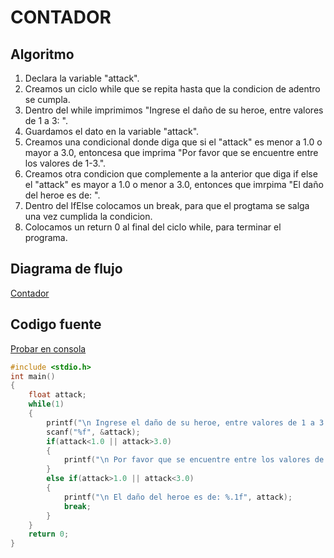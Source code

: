 # CONTADOR
## Algoritmo
1. Declara la variable "attack".
2. Creamos un ciclo while que se repita hasta que la condicion de adentro se cumpla.
3. Dentro del while imprimimos "Ingrese el daño de su heroe, entre valores de 1 a 3: ".
4. Guardamos el dato en la variable "attack".
5. Creamos una condicional donde diga que si el "attack" es menor a 1.0 o mayor a 3.0, entoncesa que imprima "Por favor que se encuentre entre los valores de 1-3.".
6. Creamos otra condicion que complemente a la anterior que diga if else el "attack" es mayor a 1.0 o menor a 3.0, entonces que imrpima "El daño del heroe es de: ".
7. Dentro del IfElse colocamos un break, para que el progtama se salga una vez cumplida la condicion.
8. Colocamos un return 0 al final del ciclo while, para terminar el programa.
## Diagrama de flujo
[Contador](./Contador.drawio)
## Codigo fuente
[Probar en consola](./Contador.c)
```c
#include <stdio.h>
int main()
{
    float attack;
    while(1)
    {
        printf("\n Ingrese el daño de su heroe, entre valores de 1 a 3: ");
        scanf("%f", &attack);
        if(attack<1.0 || attack>3.0)
        {
            printf("\n Por favor que se encuentre entre los valores de 1-3.");
        }
        else if(attack>1.0 || attack<3.0)
        {
            printf("\n El daño del heroe es de: %.1f", attack);
            break;
        }
    } 
    return 0;
}
```